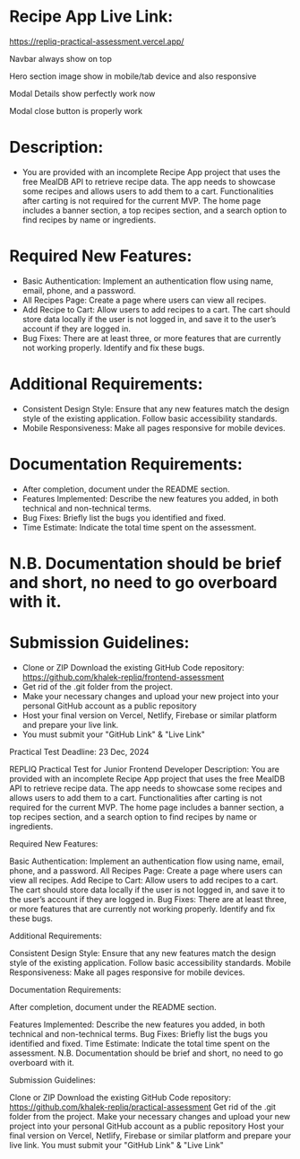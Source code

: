 # Recipe App Live Link: <br/>
https://repliq-practical-assessment.vercel.app/



Navbar always show on top

Hero section image show in mobile/tab device and also responsive

Modal Details show perfectly work now

Modal close button is properly work


# Description:

- You are provided with an incomplete Recipe App project that uses the free MealDB API to retrieve recipe data. The app needs to showcase some recipes and allows users to add them to a cart. Functionalities after carting is not required for the current MVP. The home page includes a banner section, a top recipes section, and a search option to find recipes by name or ingredients.

# Required New Features:

- Basic Authentication: Implement an authentication flow using name, email, phone, and a password.
- All Recipes Page: Create a page where users can view all recipes.
- Add Recipe to Cart: Allow users to add recipes to a cart. The cart should store data locally if the user is not logged in, and save it to the user’s account if they are logged in.
- Bug Fixes: There are at least three, or more features that are currently not working properly. Identify and fix these bugs.

# Additional Requirements:

- Consistent Design Style: Ensure that any new features match the design style of the existing application. Follow basic accessibility standards.
- Mobile Responsiveness: Make all pages responsive for mobile devices.

# Documentation Requirements:

- After completion, document under the README section.
- Features Implemented: Describe the new features you added, in both technical and non-technical terms.
- Bug Fixes: Briefly list the bugs you identified and fixed.
- Time Estimate: Indicate the total time spent on the assessment.

# N.B. Documentation should be brief and short, no need to go overboard with it.

# Submission Guidelines:

- Clone or ZIP Download the existing GitHub Code repository: https://github.com/khalek-repliq/frontend-assessment
- Get rid of the .git folder from the project.
- Make your necessary changes and upload your new project into your personal GitHub account as a public repository
- Host your final version on Vercel, Netlify, Firebase or similar platform and prepare your live link.
- You must submit your "GitHub Link" & "Live Link"







Practical Test
Deadline:
23 Dec, 2024

REPLIQ Practical Test for Junior Frontend Developer
Description:
You are provided with an incomplete Recipe App project that uses the free MealDB API to retrieve recipe data. The app needs to showcase some recipes and allows users to add them to a cart. Functionalities after carting is not required for the current MVP. The home page includes a banner section, a top recipes section, and a search option to find recipes by name or ingredients.



Required New Features:

Basic Authentication: Implement an authentication flow using name, email, phone, and a password.
All Recipes Page: Create a page where users can view all recipes.
Add Recipe to Cart: Allow users to add recipes to a cart. The cart should store data locally if the user is not logged in, and save it to the user’s account if they are logged in.
Bug Fixes: There are at least three, or more features that are currently not working properly. Identify and fix these bugs.


Additional Requirements:

Consistent Design Style: Ensure that any new features match the design style of the existing application. Follow basic accessibility standards. 
Mobile Responsiveness: Make all pages responsive for mobile devices.


Documentation Requirements: 

After completion, document under the README section. 

Features Implemented: Describe the new features you added, in both technical and non-technical terms.
Bug Fixes: Briefly list the bugs you identified and fixed.
Time Estimate: Indicate the total time spent on the assessment.
N.B. Documentation should be brief and short, no need to go overboard with it.



Submission Guidelines:

Clone or ZIP Download the existing GitHub Code repository:
https://github.com/khalek-repliq/practical-assessment 
Get rid of the .git folder from the project.
Make your necessary changes and upload your new project into your personal GitHub account as a public repository
Host your final version on Vercel, Netlify, Firebase or similar platform and prepare your live link.
You must submit your "GitHub Link" & "Live Link"